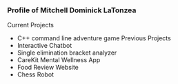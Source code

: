 ### Profile of Mitchell Dominick LaTonzea

Current Projects
- C++ command line adventure game
Previous Projects
- Interactive Chatbot
- Single elimination bracket analyzer
- CareKit Mental Wellness App
- Food Review Website
- Chess Robot

<!--
**mlatonzea/mlatonzea** is a ✨ _special_ ✨ repository because its `README.md` (this file) appears on your GitHub profile.

Here are some ideas to get you started:

- 🔭 I’m currently working on ...
- 🌱 I’m currently learning ...
- 👯 I’m looking to collaborate on ...
- 🤔 I’m looking for help with ...
- 💬 Ask me about ...
- 📫 How to reach me: ...
- 😄 Pronouns: ...
- ⚡ Fun fact: ...
-->
